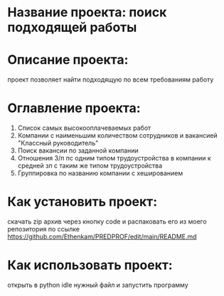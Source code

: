 # Название проекта: поиск подходящей работы 
# Описание проекта:
проект позволяет найти подходящую по всем требованиям работу
# Оглавление проекта:
  1. Список самых высокооплачеваемых работ
  2. Компании с наименьшим количеством сотрудников и вакансией "Классный руководитель"
  3. Поиск вакансии по заданной компании
  4. Отношения З/п пс одним типом трудоустройства в компании к средней зп с таким же типом трудоустройства
  5. Группировка по названию компании с хешированием
# Как установить проект:
скачать zip архив через кнопку code и распаковать его из моего репозитория по ссылке https://github.com/Ethenkam/PREDPROF/edit/main/README.md
# Как использовать проект:
открыть в python idle нужный файл и запустить программу
